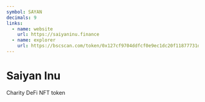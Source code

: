 ```yaml
---
symbol: SAYAN
decimals: 9
links:
  - name: website
    url: https://saiyaninu.finance
  - name: explorer
    url: https://bscscan.com/token/0x127cf9704ddfcf0e9ec1dc20f11877731d18ac34
---
```


# Saiyan Inu

Charity DeFi NFT token
